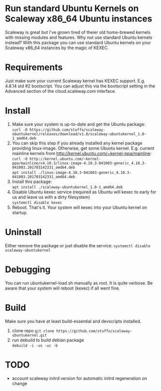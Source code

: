 Run standard Ubuntu Kernels on Scaleway x86_64 Ubuntu instances
===============================================================

Scaleway is great but I've grown tired of theier old home-brewed kernels with
missing modules and features. Why not use standard Ubuntu kernels instead? 
With this package you can use standard Ubuntu kernels on your Scaleway x86_64
instances by the magic of KEXEC. 

Requirements
============
Just make sure your current Scaleway kernel has KEXEC support. 
E.g. 4.8.14 std #2 bootscript. You can adjust this via the 
bootscript setting in the Advanced section of the cloud.scaleway.com interface.

Install
=======
1. Make sure your system is up-to-date and get the Ubuntu package:  
   ``curl -O https://github.com/stuffo/scaleway-ubuntukernel/releases/download/v1.0/scaleway-ubuntukernel_1.0-1_amd64.deb ``
2. You can skip this step if you already installed any kernel package providing linux-image. 
   Otherwise, get some Ubuntu kernel. E.g. current mainline kernels from http://kernel.ubuntu.com/~kernel-ppa/mainline:  
   ``curl -O http://kernel.ubuntu.com/~kernel-ppa/mainline/v4.10.3/linux-image-4.10.3-041003-generic_4.10.3-041003.201703142331_amd64.deb``  
   ``apt install ./linux-image-4.10.3-041003-generic_4.10.3-041003.201703142331_amd64.deb ``
3. Install this package:  
   ``apt install ./scaleway-ubuntukernel_1.0-1_amd64.deb ``
4. Disable Ubuntu kexec service (required as Ubuntu will kexec to early for us and leave us with a dirty filesystem)  
   `` systemctl disable kexec ``
5. Reboot. That's it. Your system will kexec into your Ubuntu kernel on startup.
   
Uninstall
=========
Either remove the package or just disable the service:
``systemctl disable scaleway-ubuntukernel``

Debugging
=========
You can run ubuntukernel-load.sh manually as root. It is quite verbose. Be 
aware that your system will reboot (kexec) if all went fine.

Build
=====
Make sure you have at least build-essential and devscripts installed.

1. clone repo ``git clone https://github.com/stuffo/scaleway-ubuntukernel.git``
2. run debuild to build debian package  
   ``debuild -i -us -uc -b``

TODO
====
* account scaleway initrd version for automatic initrd regeneration on change


